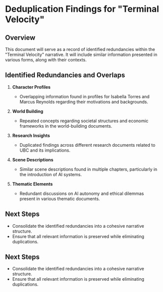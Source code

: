 # Deduplication Findings for "Terminal Velocity"

## Overview
This document will serve as a record of identified redundancies within the "Terminal Velocity" narrative. It will include similar information presented in various forms, along with their contexts.

## Identified Redundancies and Overlaps
1. **Character Profiles**
   - Overlapping information found in profiles for Isabella Torres and Marcus Reynolds regarding their motivations and backgrounds.

2. **World Building**
   - Repeated concepts regarding societal structures and economic frameworks in the world-building documents.

3. **Research Insights**
   - Duplicated findings across different research documents related to UBC and its implications.

4. **Scene Descriptions**
   - Similar scene descriptions found in multiple chapters, particularly in the introduction of AI systems.

5. **Thematic Elements**
   - Redundant discussions on AI autonomy and ethical dilemmas present in various thematic documents.

## Next Steps
- Consolidate the identified redundancies into a cohesive narrative structure.
- Ensure that all relevant information is preserved while eliminating duplications.

## Next Steps
- Consolidate the identified redundancies into a cohesive narrative structure.
- Ensure that all relevant information is preserved while eliminating duplications.
